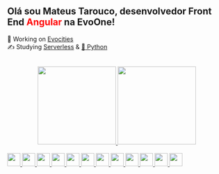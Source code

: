 ## Olá sou Mateus Tarouco, desenvolvedor Front End <span style="color:red">Angular</span> na EvoOne!
:seedling: Working on <a href="https://evocities.com.br/"  target="_blank">Evocities</a></br>
:writing_hand: Studying  <a href="https://www.serverless.com/framework/docs"  target="_blank">Serverless</a> & <a href="https://docs.python.org/3/"  target="_blank">:snake: Python</a><br><br>
<div align="center">
  <a href="https://github.com/mateustarouco" >
  <img height="180em" src="https://github-readme-stats.vercel.app/api?username=mateustarouco&show_icons=true&theme=dracula&include_all_commits=true&count_private=true"/>
  <img height="180em" src="https://github-readme-stats.vercel.app/api/top-langs/?username=mateustarouco&layout=compact&langs_count=7&theme=dracula"/>
</div><br>
<img height='30px' src="https://cdn.jsdelivr.net/gh/devicons/devicon/icons/angularjs/angularjs-original.svg" />
<img height='30px' src="https://cdn.jsdelivr.net/gh/devicons/devicon/icons/css3/css3-original.svg" />
<img height='30px' src="https://cdn.jsdelivr.net/gh/devicons/devicon/icons/firebase/firebase-plain.svg" />
<img height='30px' src="https://cdn.jsdelivr.net/gh/devicons/devicon/icons/graphql/graphql-plain.svg" />
<img height='30px' src="https://cdn.jsdelivr.net/gh/devicons/devicon/icons/html5/html5-original.svg" />
<img height='30px' src="https://cdn.jsdelivr.net/gh/devicons/devicon/icons/javascript/javascript-original.svg" />
<img height='30px' src="https://cdn.jsdelivr.net/gh/devicons/devicon/icons/npm/npm-original-wordmark.svg" />
<img height='30px' src="https://cdn.jsdelivr.net/gh/devicons/devicon/icons/sass/sass-original.svg" />
<img height='30px' src="https://cdn.jsdelivr.net/gh/devicons/devicon/icons/typescript/typescript-original.svg" />
<img height='30px' src="https://cdn.jsdelivr.net/gh/devicons/devicon/icons/python/python-original.svg" />
<img height='30px' src="https://iconsaws.s3.amazonaws.com/aws-brands.svg" />
<img height='30px' src="https://iconsaws.s3.amazonaws.com/serverless_icon_132003.svg" />
  

